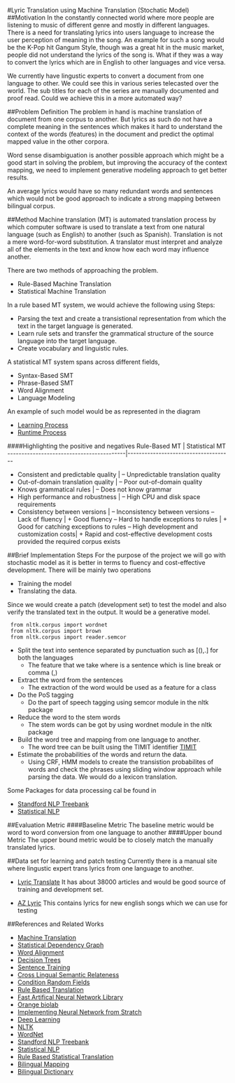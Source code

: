 #Lyric Translation using Machine Translation (Stochatic Model)
##Motivation
In the constantly connected world where more people are listening to music of different genre and mostly in different languages. There is a need for translating lyrics into users language to increase the user perception of meaning in the song. An example for such a song would be the K-Pop hit Gangum Style, though was a great hit in the music market, people did not understand the lyrics of the song is. What if they was a way to convert the lyrics which are in English to other languages and vice versa.

We currently have lingustic experts to convert a document from one language to other. We could see this in various series telecasted over the world. The sub titles for each of the series are manually documented and proof read. Could we achieve this in a more automated way?

##Problem Definition
The problem in hand is machine translation of document from one corpus to another. But lyrics as such do not have a complete meaning in the sentences which makes it hard to understand the context of the words (features) in the document and predict the optimal mapped value in the other corpora.

Word sense disambiguation is another possible approach which might be a good start in solving the problem, but improving the accuracy of the context mapping, we need to implement generative modeling approach to get better results.

An average lyrics would have so many redundant words and sentences which would not be good approach to indicate a strong mapping between bilingual corpus.

##Method
Machine translation (MT) is automated translation process by which computer software is used to translate a text from one natural language (such as English) to another (such as Spanish).
Translation is not a mere word-for-word substitution. A translator must interpret and analyze all of the elements in the text and know how each word may influence another.

There are two methods of approaching the problem.
* Rule-Based Machine Translation
* Statistical Machine Translation


In a rule based MT system, we would achieve the following using
Steps:
* Parsing the text and create a transistional representation from which the text in the target language is generated.
* Learn rule sets and transfer the grammatical structure of the source language into the target language.
* Create vocabulary and linguistic rules.

A statistical MT system spans across different fields,
* Syntax-Based SMT
* Phrase-Based SMT
* Word Alignment
* Language Modeling

An example of such model would be as represented in the diagram 
* [Learning Process](http://research.microsoft.com/en-us/projects/mt/msrmt1.gif)
* [Runtime Process](http://research.microsoft.com/en-us/projects/mt/msrmt2.gif)

####Highlighting the positive and negatives
Rule-Based MT					                    |   Statistical MT
------------------------------------------|-------------------------------------
+ Consistent and predictable quality		  |   – Unpredictable translation quality
+ Out-of-domain translation quality		    |   – Poor out-of-domain quality
+ Knows grammatical rules			            |   – Does not know grammar
+ High performance and robustness		      |   – High CPU and disk space requirements
+ Consistency between versions			      |   – Inconsistency between versions
– Lack of fluency				                  |   + Good fluency
– Hard to handle exceptions to rules		  |   + Good for catching exceptions to rules
– High development and customization costs|  + Rapid and cost-effective development costs provided the required corpus exists

##Brief Implementation Steps
For the purpose of the project we will go with stochastic model as it is better in terms to fluency and cost-effective development.
There will be mainly two operations
* Training the model 
* Translating the data.

Since we would create a patch (development set) to test the model and also verify the translated text in the output. It would be a generative model.
```
 from nltk.corpus import wordnet
 from nltk.corpus import brown
 from nltk.corpus import reader.semcor 
```

* Split the text into sentence separated by punctuation such as [(),.] for both the languages
  * The feature that we take where is a sentence which is line break or comma (,) 
* Extract the word from the sentences
  * The extraction of the word would be used as a feature for a class
* Do the PoS tagging
  * Do the part of speech tagging using semcor module in the nltk package
* Reduce the word to the stem words
  * The stem words can be got by using wordnet module in the nltk package
* Build the word tree and mapping from one language to another.
  * The word tree can be built using the TIMIT identifier [TIMIT](http://www.nltk.org/book/ch11.html)
* Estimate the probabilities of the words and return the data.
  * Using CRF, HMM models to create the transistion probabilites of words and check the phrases using sliding window approach while parsing the data. We would do a lexicon translation.

Some Packages for data processing cal be found in 
* [Standford NLP Treebank](http://www-nlp.stanford.edu/links/statnlp.html#Treebanks)
* [Statistical NLP](http://www-nlp.stanford.edu/links/statnlp.html)

##Evaluation Metric
####Baseline Metric
The baseline metric would be word to word conversion from one language to another
####Upper bound Metric
The upper bound metric would be to closely match the manually translated lyrics.

##Data set for learning and patch testing
Currently there is a manual site where lingustic expert trans lyrics from one language to another. 
* [Lyric Translate](lyricstranslate.com)
It has about 38000 articles and would be good source of training and development set.

* [AZ Lyric](http://www.azlyrics.com/)
This contains lyrics for new english songs which we can use for testing

##References and Related Works
* [Machine Translation](http://research.microsoft.com/en-us/projects/mt/)
* [Statistical Dependency Graph](http://research.microsoft.com/pubs/68973/stat_mt_dependency_graph_tmi_camera_ready.pdf)
* [Word Alignment](http://research.microsoft.com/pubs/68848/acl-2001-alignment.doc)
* [Decision Trees](http://research.microsoft.com/pubs/68909/amta-decision-trees.doc)
* [Sentence Training](http://research.microsoft.com/pubs/68968/conf_lrec2004.pdf)
* [Cross Lingual Semantic Relateness](http://web.eecs.umich.edu/~mihalcea/downloads.html#CROSS_LIN_SEM_REL)
* [Condition Random Fields](http://pages.cs.wisc.edu/~jerryzhu/cs838/CRF.pdf)
* [Rule Based Translation](http://delivery.acm.org/10.1145/1630000/1626387/p220-dugast.pdf)
* [Fast Artifical Neural Network Library](http://leenissen.dk/fann/wp/)
* [Orange biolab](http://orange.biolab.si/)
* [Implementing Neural Network from Stratch](http://www.wildml.com/2015/09/implementing-a-neural-network-from-scratch/)
* [Deep Learning](http://deeplearning.net/software/theano/)
* [NLTK](http://www.nltk.org/nltk_data/)
* [WordNet](http://wordnet.princeton.edu/)
* [Standford NLP Treebank](http://www-nlp.stanford.edu/links/statnlp.html#Treebanks)
* [Statistical NLP](http://www-nlp.stanford.edu/links/statnlp.html)
* [Rule Based Statistical Translation](http://nparc.cisti-icist.nrc-cnrc.gc.ca/npsi/ctrl?action=rtdoc&an=9061555)
* [Bilingual Mapping](http://stackoverflow.com/questions/34242030/using-nltks-universalt-tagset-with-non-english-corpora)
* [Bilingual Dictionary](http://www.dicts.info/uddl.php)
